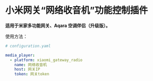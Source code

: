 # 小米网关“网络收音机”功能控制插件
**适用于米家多功能网关、Aqara 空调伴侣（升级版）。**

使用方法：
```yaml
# configuration.yaml

media_player:
  - platform: xiaomi_gateway_radio
    name: 网络收音机
    host: 网关IP
    token: 网关token
```
